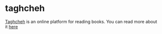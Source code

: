 # taghcheh

[Taghcheh](https://taaghche.com/) is an online platform for reading books. You can read more about it [here](https://fa.wikipedia.org/wiki/%D8%B7%D8%A7%D9%82%DA%86%D9%87_(%D9%86%D8%B1%D9%85%E2%80%8C%D8%A7%D9%81%D8%B2%D8%A7%D8%B1))
